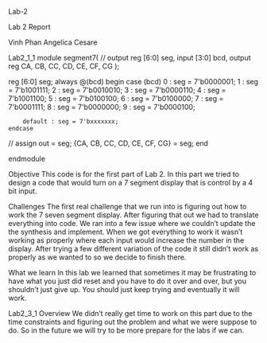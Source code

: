 Lab-2

Lab 2 Report

Vinh Phan
Angelica Cesare

Lab2_1_1 module segment7( //	output reg [6:0] seg, input [3:0] bcd, output reg CA, CB, CC, CD, CE, CF, CG );

reg [6:0] seg;
always @(bcd)
begin
	case (bcd) 
    	0 : seg = 7'b0000001;
    	1 : seg = 7'b1001111;
    	2 : seg = 7'b0010010;
    	3 : seg = 7'b0000110;
    	4 : seg = 7'b1001100;
    	5 : seg = 7'b0100100;
    	6 : seg = 7'b0100000;
    	7 : seg = 7'b0001111;
    	8 : seg = 7'b0000000;
    	9 : seg = 7'b0000100;
        
    	default : seg = 7'bxxxxxxx;
	endcase
// assign out = seg; {CA, CB, CC, CD, CE, CF, CG} = seg; end

endmodule

Objective This code is for the first part of Lab 2. In this part we tried to design a code that would turn on a 7 segment display that is control by a 4 bit input.

Challenges The first real challenge that we run into is figuring out how to work the 7 seven segment display. After figuring that out we had to translate everything into code. We ran into a few issue where we couldn’t update the the synthesis and implement. When we got everything to work it wasn’t working as properly where each input would increase the number in the display. After trying a few different variation of the code it still didn’t work as properly as we wanted to so we decide to finish there.

What we learn In this lab we learned that sometimes it may be frustrating to have what you just did reset and you have to do it over and over, but you shouldn’t just give up. You should just keep trying and eventually it will work.

Lab2_3_1 Overview We didn’t really get time to work on this part due to the time constraints and figuring out the problem and what we were suppose to do. So in the future we will try to be more prepare for the labs if we can.
